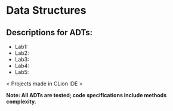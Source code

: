   #   Data Structures
<h2>Descriptions for ADTs:</h2>

- Lab1:
- Lab2:
- Lab3:
- Lab4:
- Lab5:

< Projects made in CLion IDE >

<b>Note: All ADTs are tested; code specifications include methods complexity.
